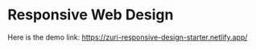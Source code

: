 # Responsive Web Design


Here is the demo link:
https://zuri-responsive-design-starter.netlify.app/
